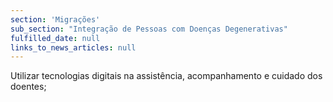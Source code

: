 ```yaml
---
section: 'Migrações'
sub_section: "Integração de Pessoas com Doenças Degenerativas"
fulfilled_date: null
links_to_news_articles: null
---
```


Utilizar tecnologias digitais na assistência, acompanhamento e cuidado dos doentes;